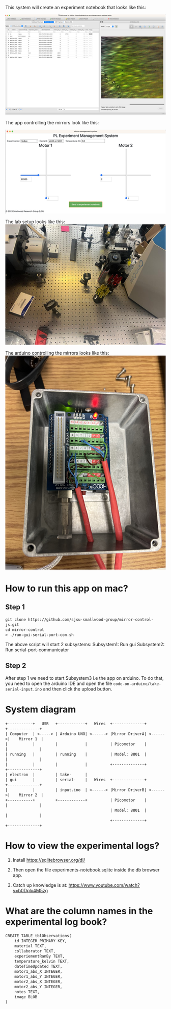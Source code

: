This system will create an experiment notebook that looks like this:

![Screenshot of end goal](./docs/experiments-notebook-on-7-24-2023.png)

The app controlling the mirrors look like this:

![Screenshot of app](./docs/screenshot-of-app.png)

The lab setup looks like this:
![Picture of the lab setup](./docs/lab-setup.jpeg)

The arduino controlling the mirrors looks like this:
![Picture of the arduino controlling the mirrors](./docs/arduino-controlling-the-mirrors.jpg)

# How to run this app on mac?

## Step 1

```
git clone https://github.com/sjsu-smallwood-group/mirror-control-js.git
cd mirror-control
> ./run-gui-serial-port-com.sh
```

The above script will start 2 subsystems:
Subsystem1: Run gui
Subsystem2: Run serial-port-communicator

## Step 2

After step 1 we need to start Subsystem3 i.e the app on arduino. To do that, you need to open the arduino IDE and open the file `code-on-arduino/take-serial-input.ino` and then click the upload button.

# System diagram

```
+-----------+   USB   +------------+   Wires  +--------------+         +--------------+
| Computer  | <-----> | Arduino UNO| <------> |Mirror DriverA| <------>|    Mirror 1  |
|           |         |            |          | Picomotor    |         |              |
| running   |         | running    |          | Model: 8801  |         |              |
|           |         |            |          +--------------+         +--------------+
| electron  |         | take-      |
| gui       |         | serial-    |   Wires  +--------------+         +--------------+
|           |         | input.ino  | <------> |Mirror DriverB| <------>|    Mirror 2  |
+-----------+         +------------+          | Picomotor    |         |              |
                                              | Model: 8801  |         |              |
                                              +--------------+         +--------------+
```

# How to view the experimental logs?

1. Install https://sqlitebrowser.org/dl/

2. Then open the file experiments-notebook.sqlite inside the db browser app.

3. Catch up knowledge is at: https://www.youtube.com/watch?v=b0Dplx4M5zg

# What are the column names in the experimental log book?

```
CREATE TABLE tblObservations(
    id INTEGER PRIMARY KEY,
    material TEXT,
    collaborator TEXT,
    experiementRanBy TEXT,
    temperature_kelvin TEXT,
    dateTimeUpdated TEXT,
    motor1_abs_X INTEGER,
    motor1_abs_Y INTEGER,
    motor2_abs_X INTEGER,
    motor2_abs_Y INTEGER,
    notes TEXT,
    image BLOB
)
```
